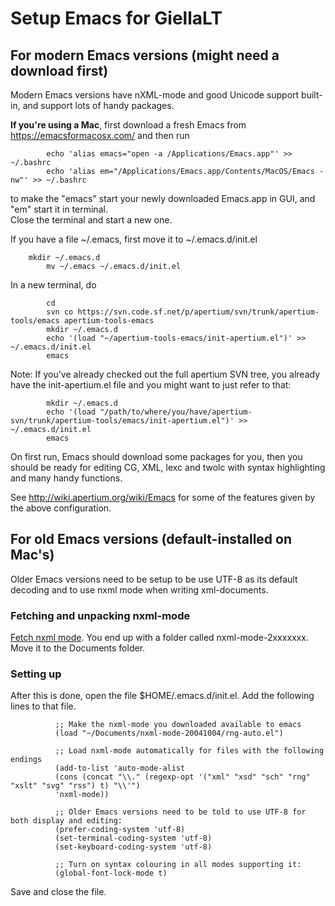 # Setup Emacs for GiellaLT

## For modern Emacs versions (might need a download first)

Modern Emacs versions have nXML-mode and good Unicode support built-in,
and support lots of handy packages.

**If you're using a Mac**, first download a fresh Emacs from
<https://emacsformacosx.com/> and then run

```
        echo 'alias emacs="open -a /Applications/Emacs.app"' >> ~/.bashrc
        echo 'alias em="/Applications/Emacs.app/Contents/MacOS/Emacs -nw"' >> ~/.bashrc
```

to make the "emacs" start your newly downloaded Emacs.app in GUI, and
"em" start it in terminal.  
Close the terminal and start a new one.

If you have a file \~/.emacs, first move it to \~/.emacs.d/init.el

        mkdir ~/.emacs.d
            mv ~/.emacs ~/.emacs.d/init.el

In a new terminal, do

```
        cd
        svn co https://svn.code.sf.net/p/apertium/svn/trunk/apertium-tools/emacs apertium-tools-emacs
        mkdir ~/.emacs.d
        echo '(load "~/apertium-tools-emacs/init-apertium.el")' >>  ~/.emacs.d/init.el
        emacs
```

Note: If you've already checked out the full apertium SVN tree, you
already have the init-apertium.el file and you might want to just refer
to that:

```
        mkdir ~/.emacs.d
        echo '(load "/path/to/where/you/have/apertium-svn/trunk/apertium-tools/emacs/init-apertium.el")' >>  ~/.emacs.d/init.el
        emacs
```

On first run, Emacs should download some packages for you, then you
should be ready for editing CG, XML, lexc and twolc with syntax
highlighting and many handy functions.

See <http://wiki.apertium.org/wiki/Emacs> for some of the features given
by the above configuration.

## For old Emacs versions (default-installed on Mac's)

Older Emacs versions need to be setup to be use UTF-8 as its default
decoding and to use nxml mode when writing xml-documents.

### Fetching and unpacking nxml-mode

[Fetch nxml mode](http://thaiopensource.com/download). You end up with a
folder called nxml-mode-2xxxxxxx. Move it to the Documents folder.

### Setting up

After this is done, open the file $HOME/.emacs.d/init.el. Add the
following lines to that file.

```
          ;; Make the nxml-mode you downloaded available to emacs
          (load "~/Documents/nxml-mode-20041004/rng-auto.el")

          ;; Load nxml-mode automatically for files with the following endings
          (add-to-list 'auto-mode-alist
          (cons (concat "\\." (regexp-opt '("xml" "xsd" "sch" "rng" "xslt" "svg" "rss") t) "\\'")
          'nxml-mode))

          ;; Older Emacs versions need to be told to use UTF-8 for both display and editing:
          (prefer-coding-system 'utf-8)
          (set-terminal-coding-system 'utf-8)
          (set-keyboard-coding-system 'utf-8)

          ;; Turn on syntax colouring in all modes supporting it:
          (global-font-lock-mode t)

```

Save and close the file.
